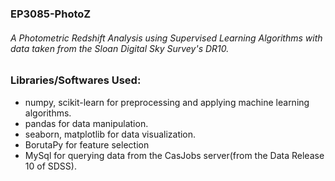 ### EP3085-PhotoZ
###### A Photometric Redshift Analysis using Supervised Learning Algorithms with data taken from the Sloan Digital Sky Survey's DR10.

### Libraries/Softwares Used:
   * numpy, scikit-learn for preprocessing and applying machine learning algorithms. 
   * pandas for data manipulation.
   * seaborn, matplotlib for data visualization.
   * BorutaPy for feature selection
   * MySql for querying data from the CasJobs server(from the Data Release 10 of SDSS).
